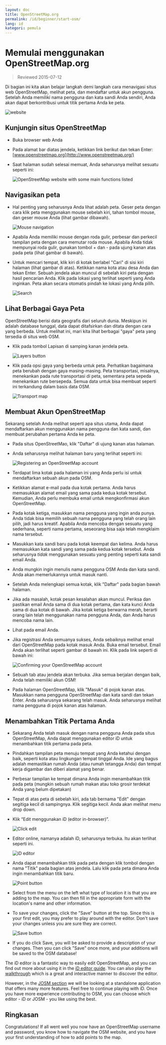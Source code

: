 ```yaml
---
layout: doc
title: OpenStreetMap.org
permalink: /id/beginner/start-osm/
lang: id
kategori: pemula
---
```


Memulai menggunakan OpenStreetMap.org
====================================

> Reviewed 2015-07-12  

Di bagian ini kita akan belajar langkah demi langkah cara menavigasi situs web OpenStreetMap, melihat peta, dan mendaftar untuk akun pengguna. Setelah Anda memiliki nama pengguna dan kata sandi Anda sendiri, Anda akan dapat berkontribusi untuk titik pertama Anda ke peta.

![website][]

Kunjungin situs OpenStreetMap
-------------------------------

- Buka browser web Anda
- Pada alamat bar diatas jendela, ketikkan link berikut dan tekan Enter:
    [www.openstreetmap.org](http://www.openstreetmap.org/)
- Saat halaman sudah selesai memuat, Anda seharusnya melihat sesuatu seperti ini:

    ![OpenStreetMap website with some main functions listed][]

Navigasikan peta
----------------

- Hal penting yang seharusnya Anda lihat adalah peta. Geser peta dengan cara klik peta menggunakan mouse sebelah kiri, tahan tombol mouse, dan geser mouse Anda (lihat gambar dibawah).

    ![Mouse navigation][]

-   Apabila Anda memiliki mouse dengan roda gulir, perbesar dan perkecil tampilan peta dengan cara memutar roda mouse. Apabila Anda tidak mempunyai roda gulir, gunakan tombol + dan - pada ujung kanan atas pada peta (lihat gambar di bawah).
- Untuk mencari tempat, klik kiri di kotak berlabel "Cari" di sisi kiri halaman (lihat gambar di atas). Ketikkan nama kota atau desa Anda dan tekan Enter. Sebuah jendela akan muncul di sebelah kiri peta dengan hasil pencarian Anda. Klik pada lokasi yang terlihat seperti yang Anda inginkan. Peta akan secara otomatis pindah ke lokasi yang Anda pilih.

    ![Search][]
   

Lihat Berbagai Gaya Peta
------------------------

OpenStreetMap berisi data geografis dari seluruh dunia. Meskipun ini adalah database tunggal, data dapat ditafsirkan dan ditata dengan cara yang berbeda. Untuk melihat ini, mari kita lihat berbagai "gaya" peta yang tersedia di situs web OSM.

- Klik pada tombol Lapisan di samping kanan jendela peta.

    ![Layers button][]

- Klik pada opsi gaya yang berbeda untuk peta. Perhatikan bagaimana peta berubah dengan gaya masing-masing. Peta transportasi, misalnya, menekankan pada rute transportasi di peta, sementara peta sepeda menekankan rute bersepeda. Semua data untuk bisa membuat seperti ini terkandung dalam basis data OSM.

    ![Transport map][]

Membuat Akun OpenStreetMap
-------------------------------

Sekarang setelah Anda melihat seperti apa situs utama, Anda dapat mendaftarkan akun menggunakan nama pengguna dan kata sandi, dan membuat perubahan pertama Anda ke peta.
- Pada situs OpenStreetMao, klik "Daftar" di ujung kanan atas halaman.
- Anda seharusnya melihat halaman baru yang terlihat seperti ini:

    ![Registering an OpenStreetMap account][]

- Terdapat lima kotak pada halaman ini yang Anda perlu isi untuk mendaftarkan sebuah akun pada OSM.
-  Ketikkan alamat e-mail pada dua kotak pertama. Anda harus memasukkan alamat email yang sama pada kedua kotak tersebut. Kemudian, Anda perlu membuka email untuk mengkonfirmasi akun OpenStreetMap.
-   Pada kotak ketiga, masukkan nama pengguna yang ingin anda punya. Anda tidak bisa memilih sebuah nama pengguna yang telah orang lain pilih, jadi harus kreatif. Apabila Anda mencoba dengan sesuatu yang sederhana, seperti nama pertama, seseorang bisa saja telah mengklaim nama tersebut.
-   Masukkan kata sandi baru pada kotak keempat dan kelima. Anda harus memasukkan kata sandi yang sama pada kedua kotak tersebut. Anda seharusnya *tidak* menggunakan sesuatu yang penting seperti kata sandi email Anda.
-   Anda mungkin ingin menulis nama pengguna OSM Anda dan kata sandi. Anda akan memerlukannya untuk masuk nanti.
-   Setelah Anda melengkapi semua kotak, klik "Daftar" pada bagian bawah halaman.
- Jika ada masalah, kotak pesan kesalahan akan muncul. Periksa dan pastikan email Anda sama di dua kotak pertama, dan kata kunci Anda sama di dua kotak di bawah. Jika kotak ketiga berwarna merah, berarti orang lain telah menggunakan nama pengguna Anda, dan Anda harus mencoba nama lain.
-   Lihat pada email Anda.
- Jika registrasi Anda semuanya sukses, Anda sebaiknya melihat email dari OpenStreetMap pada kotak masuk Anda. Buka email tersebut. Email Anda akan terlihat seperti gambar di bawah ini. Klik pada link seperti di bawah ini:

    ![Confirming your OpenStreetMap account][]

-   Sebuah tab atau jendela akan terbuka. Jika semua berjalan dengan baik, Anda telah memiliki akun OSM!
-   Pada halaman OpenStreetMap, klik "Masuk" di pojok kanan atas. Masukkan nama pengguna OpenStreetMap dan kata sandi dan tekan Enter. Anda seharusnya sekarang telah masuk. Anda seharusnya melihat nama pengguna di pojok kanan atas halaman.

Menambahkan Titik Pertama Anda
------------------------

-   Sekarang Anda telah masuk dengan nama pengguna Anda pada situs OpenStreetMap, Anda dapat menggunakan editor iD untuk menambahkan titik pertama pada peta.
-   Pindahkan tampilan peta menuju tempat yang Anda ketahui dengan baik, seperti kota atau lingkungan tempat tinggal Anda. Ide yang bagus adalah memastikan rumah Anda (atau rumah tetangga Anda) dan tempat kerja digambar dan diberi alamat yang benar. 
-   Perbesar tampilan ke tempat dimana Anda ingin menambahkan titik pada peta (mungkin sebuah rumah makan atau toko grosir terdekat Anda yang belum dipetakan)
-   Tepat di atas peta di sebelah kiri, ada tab bernama "Edit" dengan segitiga kecil di sampingnya. Klik segitiga kecil. Anda akan melihat menu drop down.
-   Klik “Edit menggunakan iD (editor in-browser)”.

    ![Click edit][]

-   Editor online, namanya adalah iD, seharusnya terbuka. Itu akan terlihat seperti ini.

    ![iD editor][]

-   Anda dapat menambahkan titik pada peta dengan klik tombol dengan nama "Titik" pada bagian atas jendela. Lalu klik pada peta dimana Anda ingin menambahkan titik baru.

    ![Point button][]    

-   Select from the menu on the left what type of location it is that you are adding to the map. You can then fill in the appropriate form with the location's name and other information.
-   To save your changes, click the "Save" button at the top. Since this is your first edit, you may prefer to play around with the editor. Don't save your changes unless you are sure they are correct.

    ![Save button][]    

-   If you do click Save, you will be asked to provide a description of your changes.  Then you can click "Save" once more, and your additions will be saved to the OSM database!


The iD editor is a fantastic way to easily edit OpenStreetMap, and you can find out more about using it in the [iD editor guide](/en/beginner/id-editor/).  You can also play the [walkthrough](http://www.openstreetmap.org/edit?editor=id#walkthrough=true) which is a great and interactive manner to discover the editor.

However, in the [JOSM section](/en/josm/) we will be looking at a standalone application that offers many more features.  Feel free to continue playing with iD. Once you have more experience contributing to OSM, you can choose which editor - iD or JOSM - you like using the best.

Ringkasan
-------

Congratulations! If all went well you now have an OpenStreetMap username and password, you know how to navigate the OSM website, and you have your first understanding of how to add points to the map.



[website]: /images/beginner/start-osm_website.png
[OpenStreetMap website with some main functions listed]: /images/beginner/osm-website-main-functions.png
[Mouse navigation]: /images/beginner/mouse-navigation.png
[Search]: /images/beginner/search.png
[Layers button]: /images/beginner/layers.png
[Transport map]: /images/beginner/transport-map.png
[Registering an OpenStreetMap account]: /images/beginner/registering-account.png
[Confirming your OpenStreetMap account]: /images/beginner/confirming-account.png
[Click edit]: /images/beginner/click-edit.png
[iD editor]: /images/beginner/id-editor.png
[Point button]: /images/beginner/point-button.png
[Save button]: /images/beginner/save-button.png